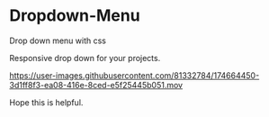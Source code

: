 # Dropdown-Menu
Drop down menu with css


Responsive drop down for your projects. 




https://user-images.githubusercontent.com/81332784/174664450-3d1ff8f3-ea08-416e-8ced-e5f25445b051.mov



Hope this is helpful. 
